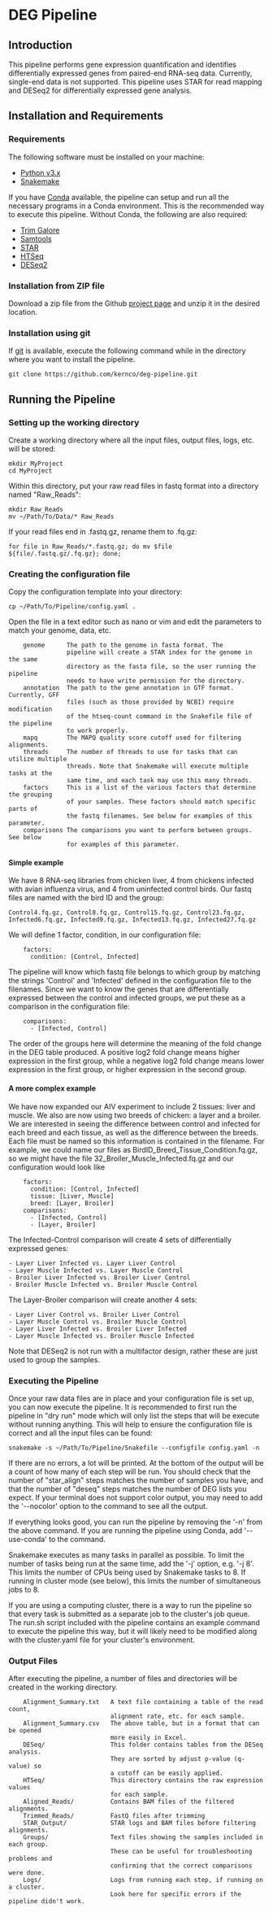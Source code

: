 # DEG Pipeline

## Introduction

This pipeline performs gene expression quantification and identifies
differentially expressed genes from paired-end RNA-seq data. Currently,
single-end data is not supported. This pipeline uses STAR for read mapping
and DESeq2 for differentially expressed gene analysis.

## Installation and Requirements

### Requirements

The following software must be installed on your machine:

- [Python v3.x](https://www.python.org/downloads/)
- [Snakemake](http://snakemake.readthedocs.io/en/stable/getting_started/installation.html)

If you have [Conda](https://conda.io/docs/) available, the pipeline can setup
and run all the necessary programs in a Conda environment. This is the
recommended way to execute this pipeline. Without Conda, the following are
also required:

- [Trim Galore](http://www.bioinformatics.babraham.ac.uk/projects/trim_galore/)
- [Samtools](http://samtools.sourceforge.net/)
- [STAR](https://github.com/alexdobin/STAR)
- [HTSeq](https://htseq.readthedocs.io/en/release_0.9.1/install.html)
- [DESeq2](https://bioconductor.org/packages/release/bioc/html/DESeq2.html)

### Installation from ZIP file

Download a zip file from the Github [project page](https://github.com/kernco/deg_pipeline/archive/master.zip) and unzip it in
the desired location.

### Installation using git

If [git](https://git-scm.com/downloads) is available, execute the following
command while in the directory where you want to install the pipeline.

    git clone https://github.com/kernco/deg-pipeline.git

## Running the Pipeline

### Setting up the working directory

Create a working directory where all the input files, output files, logs, etc.
will be stored:

    mkdir MyProject
    cd MyProject

Within this directory, put your raw read files in fastq format into a
directory named "Raw_Reads":

    mkdir Raw_Reads
    mv ~/Path/To/Data/* Raw_Reads

If your read files end in .fastq.gz, rename them to .fq.gz:
 
    for file in Raw_Reads/*.fastq.gz; do mv $file ${file/.fastq.gz/.fq.gz}; done;

### Creating the configuration file

Copy the configuration template into your directory:

    cp ~/Path/To/Pipeline/config.yaml .

Open the file in a text editor such as nano or vim and edit the parameters to
match your genome, data, etc.
```
    genome      The path to the genome in fasta format. The
                pipeline will create a STAR index for the genome in the same
                directory as the fasta file, so the user running the pipeline
                needs to have write permission for the directory.
    annotation  The path to the gene annotation in GTF format. Currently, GFF
                files (such as those provided by NCBI) require modification
                of the htseq-count command in the Snakefile file of the pipeline
                to work properly.
    mapq        The MAPQ quality score cutoff used for filtering alignments.
    threads     The number of threads to use for tasks that can utilize multiple
                threads. Note that Snakemake will execute multiple tasks at the
                same time, and each task may use this many threads.
    factors     This is a list of the various factors that determine the grouping
                of your samples. These factors should match specific parts of
                the fastq filenames. See below for examples of this parameter.
    comparisons The comparisons you want to perform between groups. See below
                for examples of this parameter.
```

#### Simple example

We have 8 RNA-seq libraries from chicken liver, 4 from chickens infected with
avian influenza virus, and 4 from uninfected control birds. Our fastq files
are named with the bird ID and the group:

    Control4.fq.gz, Control8.fq.gz, Control15.fq.gz, Control23.fq.gz, Infected6.fq.gz, Infected9.fq.gz, Infected13.fq.gz, Infected27.fq.gz

We will define 1 factor, condition, in our configuration file:
```
    factors:
      condition: [Control, Infected]
```
The pipeline will know which fastq file belongs to which group by matching the
strings 'Control' and 'Infected' defined in the configuration file to the filenames.
Since we want to know the genes that are differentially expressed between the
control and infected groups, we put these as a comparison in the configuration file:
```
    comparisons:
      - [Infected, Control]
```
The order of the groups here will determine the meaning of the fold change in the
DEG table produced. A positive log2 fold change means higher expression in the
first group, while a negative log2 fold change means lower expression in the
first group, or higher expression in the second group.

#### A more complex example

We have now expanded our AIV experiment to include 2 tissues: liver and muscle. We
also are now using two breeds of chicken: a layer and a broiler.
We are interested in seeing the difference between control and infected for each
breed and each tissue, as well as the difference between the breeds.
Each file must be named so this information is contained in the filename. For
example, we could name our files as BirdID_Breed_Tissue_Condition.fq.gz, so we
might have the file 32_Broiler_Muscle_Infected.fq.gz and our configuration would
look like
```
    factors:
      condition: [Control, Infected]
      tissue: [Liver, Muscle]
      breed: [Layer, Broiler]
    comparisons:
      - [Infected, Control]
      - [Layer, Broiler]
```
The Infected-Control comparison will create 4 sets of differentially expressed
genes:

    - Layer Liver Infected vs. Layer Liver Control
    - Layer Muscle Infected vs. Layer Muscle Control
    - Broiler Liver Infected vs. Broiler Liver Control
    - Broiler Muscle Infected vs. Broiler Muscle Control

The Layer-Broiler comparison will create another 4 sets:

    - Layer Liver Control vs. Broiler Liver Control
    - Layer Muscle Control vs. Broiler Muscle Control
    - Layer Liver Infected vs. Broiler Liver Infected
    - Layer Muscle Infected vs. Broiler Muscle Infected

Note that DESeq2 is not run with a multifactor
design, rather these are just used to group the samples.

### Executing the Pipeline

Once your raw data files are in place and your configuration file is set up,
you can now execute the pipeline. It is recommended to first run the pipeline
in "dry run" mode which will only list the steps that will be execute without
running anything. This will help to ensure the configuration file is correct
and all the input files can be found:

    snakemake -s ~/Path/To/Pipeline/Snakefile --configfile config.yaml -n

If there are no errors, a lot will be printed. At the bottom of the output
will be a count of how many of each step will be run. You should check that
the number of "star_align" steps matches the number of samples you have, and
that the number of "deseq" steps matches the number of DEG lists you expect.
If your terminal does not support color output, you may need to add the '--nocolor'
option to the command to see all the output.

If everything looks good, you can run the pipeline by removing the '-n' from
the above command. If you are running the pipeline using Conda, add '--use-conda'
to the command.

Snakemake executes as many tasks in parallel as possible. To limit the number
of tasks being run at the same time, add the '-j' option, e.g. '-j 8'. This limits
the number of CPUs being used by Snakemake tasks to 8. If running in cluster
mode (see below), this limits the number of simultaneous jobs to 8.

If you are using a computing cluster, there is a way to run
the pipeline so that every task is submitted as a separate job to the cluster's
job queue. The run.sh script included with the pipeline contains an example
command to execute the pipeline this way, but it will likely need to be modified along
with the cluster.yaml file for your cluster's environment.

### Output Files

After executing the pipeline, a number of files and directories will be created
in the working directory.
```
    Alignment_Summary.txt   A text file containing a table of the read count,
                            alignment rate, etc. for each sample.
    Alignment_Summary.csv   The above table, but in a format that can be opened
                            more easily in Excel.
    DESeq/                  This folder contains tables from the DESeq analysis.
                            They are sorted by adjust p-value (q-value) so
                            a cutoff can be easily applied.
    HTSeq/                  This directory contains the raw expression values
                            for each sample.
    Aligned_Reads/          Contains BAM files of the filtered alignments.
    Trimmed_Reads/          FastQ files after trimming
    STAR_Output/            STAR logs and BAM files before filtering alignments.
    Groups/                 Text files showing the samples included in each group.
                            These can be useful for troubleshooting problems and
                            confirming that the correct comparisons were done.
    Logs/                   Logs from running each step, if running on a cluster. 
                            Look here for specific errors if the pipeline didn't work.
```


